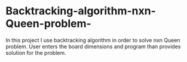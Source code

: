 # Backtracking-algorithm-nxn-Queen-problem-
In this project I use backtracking algorithm in order to solve nxn Queen problem. User enters the board dimensions and
 program than provides solution for the problem.
